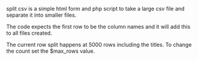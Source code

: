 split csv is a simple html form and php script to take a large csv file and separate it into smaller files. 

The code expects the first row to be the column names and it will add this to all files created.

The current row split happens at 5000 rows including the titles. To change the count set the $max_rows value.
